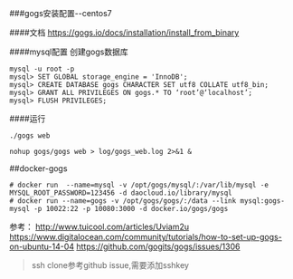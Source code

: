 ###gogs安装配置--centos7

####文档
https://gogs.io/docs/installation/install_from_binary

####mysql配置
创建gogs数据库
```
mysql -u root -p
mysql> SET GLOBAL storage_engine = 'InnoDB';
mysql> CREATE DATABASE gogs CHARACTER SET utf8 COLLATE utf8_bin;
mysql> GRANT ALL PRIVILEGES ON gogs.* TO ‘root’@‘localhost’;
mysql> FLUSH PRIVILEGES;
```

####运行
```
./gogs web

nohup gogs/gogs web > log/gogs_web.log 2>&1 &
```

##docker-gogs
```
# docker run  --name=mysql -v /opt/gogs/mysql/:/var/lib/mysql -e MYSQL_ROOT_PASSWORD=123456 -d daocloud.io/library/mysql
# docker run --name=gogs -v /opt/gogs/gogs/:/data --link mysql:gogs-mysql -p 10022:22 -p 10080:3000 -d docker.io/gogs/gogs
```


参考：
http://www.tuicool.com/articles/Uviam2u
https://www.digitalocean.com/community/tutorials/how-to-set-up-gogs-on-ubuntu-14-04
https://github.com/gogits/gogs/issues/1306
>ssh clone参考github issue,需要添加sshkey
